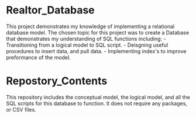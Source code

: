 # Realtor_Database
This project demonstrates my knowledge of implementing a relational database model. 
The chosen topic for this project was to create a Database that demonstrates my understanding of SQL functions including:
    - Transitioning from a logical model to SQL script.
    - Deisgning useful procedures to insert data, and pull data.
    - Implementing index's to improve preformance of the model.
    
# Repostory_Contents
This repository includes the conceptual model, the logical model, and all the SQL scripts for this database to function. It does not require any packages, or CSV files.




